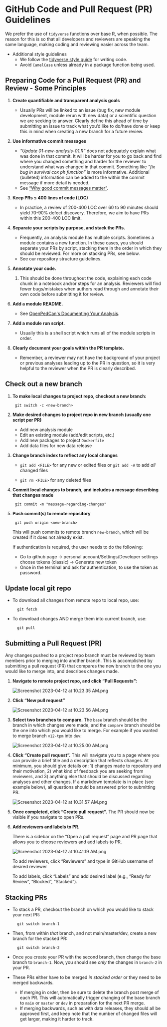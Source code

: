 # GitHub Code and Pull Request (PR) Guidelines

We prefer the use of `tidyverse` functions over base R, when possible. The reason for this is so that all developers and reviewers are speaking the same language, making coding and reviewing easier across the team. 

- Additional style guidelines
    - We follow the [tidyverse style guide](https://style.tidyverse.org/index.html) for writing code.
    - Avoid `CamelCase` unless already in a package function being used.

## Preparing Code for a Pull Request (PR) and Review - Some Principles

1. **Create quantifiable and transparent analysis goals**

    - Usually PRs will be linked to an issue (bug fix, new module development, module rerun with new data) or a scientific question we are seeking to answer. Clearly define this ahead of time by submitting an issue to track what you’d like to do/have done or keep this in mind when creating a new branch for a future review.

2. **Use informative commit messages**

    - *“Update 01-new-analysis-01.R”* does not adequately explain what was done in that commit. It will be harder for you to go back and find where you changed something and harder for the reviewer to understand what was changed in that commit. Something like *“fix bug in survival cox ph function”* is more informative. Additional (bulleted) information can be added to the within the commit message if more detail is needed. 
    - See [“Why good commit messages matter”](https://cbea.ms/git-commit/).

3. **Keep PRs  ≤ 400 lines of code (LOC)**

    - In practice, a review of 200-400 LOC over 60 to 90 minutes should yield 70-90% defect discovery. Therefore, we aim to have PRs within this 200-400 LOC limit.

4. **Separate your scripts by purpose, and stack the PRs.**

    - Frequently, an analysis module has multiple scripts. Sometimes a module contains a new function. In these cases, you should separate your PRs by script, stacking them in the order in which they should be reviewed. For more on stacking PRs, see below.
    - See our repository structure guidelines.

5. **Annotate your code.**
    1. This should be done throughout the code, explaining each code chunk in a notebook and/or steps for an analysis. Reviewers will find fewer bugs/mistakes when authors read through and annotate their own code before submitting it for review.

6. **Add a module README.**

    - See [OpenPedCan's Documenting Your Analysis](https://github.com/rokitalab/OpenPedCan-Project-CNH#documenting-your-analysis).

7. **Add a module run script.**

    - Usually this is a shell script which runs all of the module scripts in order.

8. **Clearly document your goals within the PR template.**

    - Remember, a reviewer may not have the background of your project or previous analyses leading up to the PR in question, so it is very helpful to the reviewer when the PR is clearly described.

## Check out a new branch

1. **To make local changes to project repo, checkout a new branch:** 
    
        git switch -c <new-branch>
    
2. **Make desired changes to project repo in new branch (usually one script per PR)**
    - Add new analysis module
    - Edit an existing module (add/edit scripts, etc.)
    - Add new packages to project `Dockerfile`
    - Add data files for new data release

3. **Change branch index to reflect any local changes**
    
    - `git add <FILE>` for any new or edited files or `git add -A` to add *all* changed files
    
    - `git rm <FILE>` for any deleted files
    
4. **Commit local changes to branch, and includes a message describing that changes made**
    
        git commit -m "message-regarding-changes"
    
5. **Push commit(s) to remote repository**
    
        git push origin <new-branch>
    
    This will push commits to remote branch `new-branch`, which will be created if it does not already exist. 
    
    If authentication is required, the user needs to do the following:
    
    - Go to github page → personal account/Settings/Developer settings
    choose tokens (classic) → Generate new token
    - Once in the terminal and ask for authentication, to use the token as password.
    

## Update local git repo

- To download all changes from remote repo to local repo, use:
    
        git fetch
    
- To download changes AND merge them into current branch, use:
    
        git pull
    
## Submitting a Pull Request (PR)

Any changes pushed to a project repo branch must be reviewed by team members prior to merging into another branch. This is accomplished by submitting a pull request (PR) that compares the new branch to the one you would like to merge into, and describes changes made. 

1. **Navigate to remote project repo, and click “Pull Requests”:** 
    
    ![Screenshot 2023-04-12 at 10.23.35 AM.png](img/Screenshot_2023-04-12_at_10.23.35_AM.png)
    

1. **Click “New pull request”**
    
    ![Screenshot 2023-04-12 at 10.23.56 AM.png](img/Screenshot_2023-04-12_at_10.23.56_AM.png)
    
2. **Select two branches to compare.** The `base` branch should be the branch in which changes were made, and the `compare` branch should be the one into which you would like to merge. For example if you wanted to merge branch `v12-tpm` into `dev`:
    
    ![Screenshot 2023-04-12 at 10.25.00 AM.png](img/Screenshot_2023-04-12_at_10.25.00_AM.png)
    
3. **Click “Create pull request”.** This will navigate you to a page where you can provide a brief title and a description that reflects changes. At minimum, you should give details on: 1) changes made to repository and their motivation, 2) what kind of feedback you are seeking from reviewers, and 3) anything else that should be discussed regarding analyses and other changes. If a markdown template is in place (see example below), all questions should be answered prior to submitting PR. 
    
    ![Screenshot 2023-04-12 at 10.31.57 AM.png](img/Screenshot_2023-04-12_at_10.31.57_AM.png)
    
4. **Once completed, click “Create pull request”.** The PR should now be visible if you navigate to open PRs. 
5. **Add reviewers and labels to PR.**
    
    There is a sidebar on the “Open a pull request” page and PR page that allows you to choose reviewers and add labels to PR.
    
    ![Screenshot 2023-04-12 at 10.41.19 AM.png](img/Screenshot_2023-04-12_at_10.41.19_AM.png)
    
    To add reviewers, click “Reviewers” and type in GitHub username of desired reviewer
    
    To add labels, click “Labels” and add desired label (e.g., “Ready for Review”, “Blocked”, “Stacked”). 

## Stacking PRs

- To stack a PR, checkout the branch on which you would like to stack your next PR:
    
        git switch branch-1
    
- Then, from within *that* branch, and not main/master/dev, create a new branch for the stacked PR:
    
        git switch branch-2 
    
- Once you create your PR with the second branch, then change the base branch to `branch-1`. Now, you should see *only* the changes in `branch-2` in your PR.
- These PRs either have to be merged *in stacked order* or they need to be merged backwards.
    - If merging in order, then be sure to delete the branch post merge of each PR. This will automatically trigger changing of the base branch to `main` or `master` or `dev` in preparation for the next PR merge.
    - If merging backwards, such as with data releases, they should all be approved first, and keep note that the number of changed files will get larger, making it harder to track.

